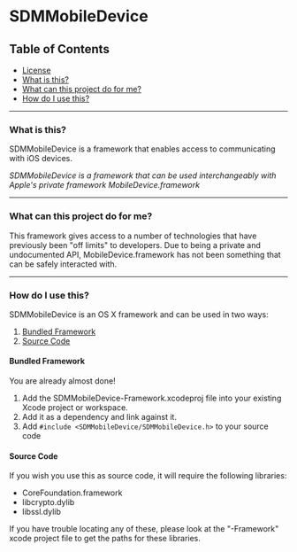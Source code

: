 SDMMobileDevice
===============

## Table of Contents
* [License](./LICENSE)
* [What is this?](#what-is-this)
* [What can this project do for me?](#what-can-this-project-do-for-me)
* [How do I use this?](#how-do-i-use-this)

***

### What is this?
SDMMobileDevice is a framework that enables access to communicating with iOS devices. 

_SDMMobileDevice is a framework that can be used interchangeably with Apple's private framework MobileDevice.framework_

***

### What can this project do for me?
This framework gives access to a number of technologies that have previously been "off limits" to developers. Due to being a private and undocumented API, MobileDevice.framework has not been something that can be safely interacted with.

***

### How do I use this?
SDMMobileDevice is an OS X framework and can be used in two ways:

1. [Bundled Framework](#bundled-framework)
2. [Source Code](#source-code)

#### Bundled Framework
You are already almost done!

1. Add the SDMMobileDevice-Framework.xcodeproj file into your existing Xcode project or workspace. 
2. Add it as a dependency and link against it.
3. Add `#include <SDMMobileDevice/SDMMobileDevice.h>` to your source code

#### Source Code
If you wish you use this as source code, it will require the following libraries:

* CoreFoundation.framework
* libcrypto.dylib
* libssl.dylib

If you have trouble locating any of these, please look at the "-Framework" xcode project file to get the paths for these libraries.